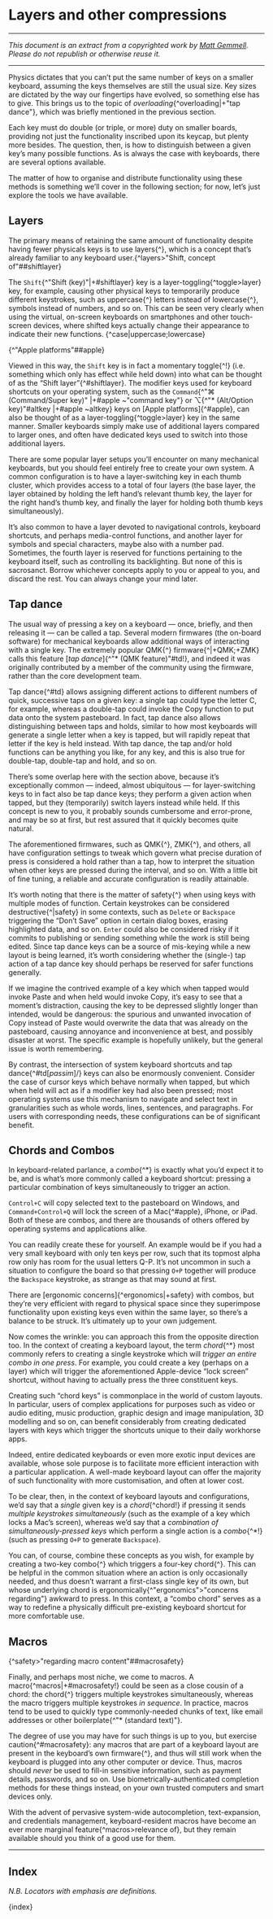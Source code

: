 # Layers and other compressions

<link rel="stylesheet" href="textindex.css">

---

_This document is an extract from a copyrighted work by [Matt Gemmell](https://mattgemmell.scot). Please do not republish or otherwise reuse it._

---

Physics dictates that you can’t put the same number of keys on a smaller keyboard, assuming the keys themselves are still the usual size. Key sizes are dictated by the way our fingertips have evolved, so something else has to give. This brings us to the topic of _overloading_{^overloading|+"tap dance"}, which was briefly mentioned in the previous section.

Each key must do double (or triple, or more) duty on smaller boards, providing not just the functionality inscribed upon its keycap, but plenty more besides. The question, then, is how to distinguish between a given key’s many possible functions. As is always the case with keyboards, there are several options available.

The matter of how to organise and distribute functionality using these methods is something we’ll cover in the following section; for now, let’s just explore the tools we have available.

## Layers

The primary means of retaining the same amount of functionality despite having fewer physicals keys is to use layers{^}, which is a concept that’s already familiar to any keyboard user.{^layers>"Shift, concept of"##shiftlayer}

The `Shift`{^"Shift (key)"|+#shiftlayer} key is a layer-toggling{^toggle>layer} key, for example, causing other physical keys to temporarily produce different keystrokes, such as uppercase{^} letters instead of lowercase{^}, symbols instead of numbers, and so on. This can be seen very clearly when using the virtual, on-screen keyboards on smartphones and other touch-screen devices, where shifted keys actually change their appearance to indicate their new functions. {^case|uppercase;lowercase}

{^"Apple platforms"##apple}

Viewed in this way, the `Shift` key is in fact a momentary toggle{^!} (i.e. something which only has effect while held down) into what can be thought of as the “Shift layer”{^#shiftlayer}. The modifier keys used for keyboard shortcuts on your operating system, such as the `Command`{^"⌘ (Command/Super key)" |+#apple ~"command key"} or ⌥{^"* (Alt/Option key)"#altkey |+#apple ~altkey} keys on [Apple platforms]{^#apple}, can also be thought of as a layer-toggling{^toggle>layer} key in the same manner. Smaller keyboards simply make use of additional layers compared to larger ones, and often have dedicated keys used to switch into those additional layers.

There are some popular layer setups you’ll encounter on many mechanical keyboards, but you should feel entirely free to create your own system. A common configuration is to have a layer-switching key in each thumb cluster, which provides access to a total of four layers (the base layer, the layer obtained by holding the left hand’s relevant thumb key, the layer for the right hand’s thumb key, and finally the layer for holding both thumb keys simultaneously).

It’s also common to have a layer devoted to navigational controls, keyboard shortcuts, and perhaps media-control functions, and another layer for symbols and special characters, maybe also with a number pad. Sometimes, the fourth layer is reserved for functions pertaining to the keyboard itself, such as controlling its backlighting. But none of this is sacrosanct. Borrow whichever concepts apply to you or appeal to you, and discard the rest. You can always change your mind later.

## Tap dance

The usual way of pressing a key on a keyboard — once, briefly, and then releasing it — can be called a tap. Several modern firmwares (the on-board software) for mechanical keyboards allow additional ways of interacting with a single key. The extremely popular QMK{^} firmware{^|+QMK;+ZMK} calls this feature [_tap dance_]{^"* (QMK feature)"#td!}, and indeed it was originally contributed by a member of the community using the firmware, rather than the core development team.

Tap dance{^#td} allows assigning different actions to different numbers of quick, successive taps on a given key: a single tap could type the letter C, for example, whereas a double-tap could invoke the Copy function to put data onto the system pasteboard. In fact, tap dance also allows distinguishing between taps and holds, similar to how most keyboards will generate a single letter when a key is tapped, but will rapidly repeat that letter if the key is held instead. With tap dance, the tap and/or hold functions can be anything you like, for any key, and this is also true for double-tap, double-tap and hold, and so on.

There’s some overlap here with the section above, because it’s exceptionally common — indeed, almost ubiquitous — for layer-switching keys to in fact also be tap dance keys; they perform a given action when tapped, but they (temporarily) switch layers instead while held. If this concept is new to you, it probably sounds cumbersome and error-prone, and may be so at first, but rest assured that it quickly becomes quite natural.

The aforementioned firmwares, such as QMK{^}, ZMK{^}, and others, all have configuration settings to tweak which govern what precise duration of press is considered a hold rather than a tap, how to interpret the situation when other keys are pressed during the interval, and so on. With a little bit of fine tuning, a reliable and accurate configuration is readily attainable.

It’s worth noting that there is the matter of safety{^} when using keys with multiple modes of function. Certain keystrokes can be considered destructive{^|safety} in some contexts, such as `Delete` or `Backspace` triggering the “Don’t Save” option in certain dialog boxes, erasing highlighted data, and so on. `Enter` could also be considered risky if it commits to publishing or sending something while the work is still being edited. Since tap dance keys can be a source of mis-keying while a new layout is being learned, it’s worth considering whether the (single-) tap action of a tap dance key should perhaps be reserved for safer functions generally.

If we imagine the contrived example of a key which when tapped would invoke Paste and when held would invoke Copy, it’s easy to see that a moment’s distraction, causing the key to be depressed slightly longer than intended, would be dangerous: the spurious and unwanted invocation of Copy instead of Paste would overwrite the data that was already on the pasteboard, causing annoyance and inconvenience at best, and possibly disaster at worst. The specific example is hopefully unlikely, but the general issue is worth remembering. 

By contrast, the intersection of system keyboard shortcuts and tap dance{^#td[_passim_]/} keys can also be enormously convenient. Consider the case of cursor keys which behave normally when tapped, but which when held will act as if a modifier key had also been pressed; most operating systems use this mechanism to navigate and select text in granularities such as whole words, lines, sentences, and paragraphs. For users with corresponding needs, these configurations can be of significant benefit.

## Chords and Combos

In keyboard-related parlance, a _combo_{^*} is exactly what you’d expect it to be, and is what’s more commonly called a keyboard shortcut: pressing a particular combination of keys simultaneously to trigger an action.

`Control+C` will copy selected text to the pasteboard on Windows, and `Command+Control+Q` will lock the screen of a Mac{^#apple}, iPhone, or iPad. Both of these are combos, and there are thousands of others offered by operating systems and applications alike.

You can readily create these for yourself. An example would be if you had a very small keyboard with only ten keys per row, such that its topmost alpha row only has room for the usual letters Q-P. It’s not uncommon in such a situation to configure the board so that pressing `O+P` together will produce the `Backspace` keystroke, as strange as that may sound at first.

There are [ergonomic concerns]{^ergonomics|+safety} with combos, but they’re very efficient with regard to physical space since they superimpose functionality upon existing keys even within the same layer, so there’s a balance to be struck. It’s ultimately up to your own judgement.

Now comes the wrinkle: you can approach this from the opposite direction too. In the context of creating a keyboard layout, the term _chord_{^*} most commonly refers to creating a single keystroke which will _trigger an entire combo in one press_. For example, you could create a key (perhaps on a layer) which will trigger the aforementioned Apple-device “lock screen” shortcut, without having to actually press the three constituent keys.

Creating such “chord keys” is commonplace in the world of custom layouts. In particular, users of complex applications for purposes such as video or audio editing, music production, graphic design and image manipulation, 3D modelling and so on, can benefit considerably from creating dedicated layers with keys which trigger the shortcuts unique to their daily workhorse apps.

Indeed, entire dedicated keyboards or even more exotic input devices are available, whose sole purpose is to facilitate more efficient interaction with a particular application. A well-made keyboard layout can offer the majority of such functionality with more customisation, and often at lower cost.

To be clear, then, in the context of keyboard layouts and configurations, we’d say that a _single_ given key is a _chord_{^chord!} if pressing it sends _multiple keystrokes simultaneously_ (such as the example of a key which locks a Mac’s screen), whereas we’d say that a _combination of simultaneously-pressed keys_ which perform a single action is a _combo_{^*!} (such as pressing `O+P` to generate `Backspace`).

You can, of course, combine these concepts as you wish, for example by creating a two-key combo{^} which triggers a four-key chord{^}. This can be helpful in the common situation where an action is only occasionally needed, and thus doesn’t warrant a first-class single key of its own, but whose underlying chord is ergonomically{^"ergonomics">"concerns regarding"} awkward to press. In this context, a “combo chord” serves as a way to redefine a physically difficult pre-existing keyboard shortcut for more comfortable use.

## Macros

{^safety>"regarding macro content"##macrosafety}

Finally, and perhaps most niche, we come to macros. A macro{^macros|+#macrosafety!} could be seen as a close cousin of a chord: the chord{^} triggers multiple keystrokes simultaneously, whereas the macro triggers multiple keystrokes _in sequence_. In practice, macros tend to be used to quickly type commonly-needed chunks of text, like email addresses or other boilerplate{^"* (standard text)"}.

The degree of use you may have for such things is up to you, but exercise caution{^#macrosafety}: any macros that are part of a keyboard layout are present in the keyboard’s own firmware{^}, and thus will still work when the keyboard is plugged into any other computer or device. Thus, macros should _never_ be used to fill-in sensitive information, such as payment details, passwords, and so on. Use biometrically-authenticated completion methods for these things instead, on your own trusted computers and smart devices only.

With the advent of pervasive system-wide autocompletion, text-expansion, and credentials management, keyboard-resident macros have become an ever more marginal feature{^macros>relevance of}, but they remain available should you think of a good use for them.

---

## Index

_N.B. Locators with emphasis are definitions._

{index}
